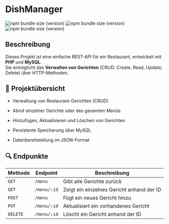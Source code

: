 # DishManager
![npm bundle size (version)](https://img.shields.io/badge/version-0.0.1-darkblue)  ![npm bundle size (version)](https://img.shields.io/badge/language-PHP-purple)  ![npm bundle size (version)](https://img.shields.io/badge/MySQL-lightgreen) 
## Beschreibung
Dieses Projekt ist eine einfache REST-API für ein Restaurant, entwickelt mit **PHP** und **MySQL**.  
Sie ermöglicht das **Verwalten von Gerichten** (CRUD: Create, Read, Update, Delete) über HTTP-Methoden.

## 📌 Projektübersicht

* Verwaltung von Restaurant-Gerichten (CRUD)

* Abruf einzelner Gerichte oder des gesamten Menüs

* Hinzufügen, Aktualisieren und Löschen von Gerichten

* Persistente Speicherung über MySQL

* Datenbereitstellung im JSON-Format

## 🔍 Endpunkte

| Methode   | Endpoint                   | Beschreibung                              |
|-----------|----------------------------|-------------------------------------------|
| `GET`     | `/menu`                    | Gibt alle Gerichte zurück                 |
| `GET`     | `/menu/:id`                | Zeigt ein einzelnes Gericht anhand der ID |
| `POST`    | `/menu`                    | Fügt ein neues Gericht hinzu              |
| `PUT`     | `/menu/:id`                | Aktualisiert ein vorhandenes Gericht      |
| `DELETE`  | `/menu/:id`                | Löscht ein Gericht anhand der ID          |

